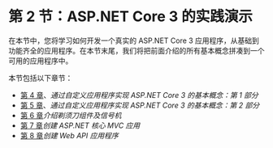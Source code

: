 # 第 2 节：ASP.NET Core 3 的实践演示

在本节中，您将学习如何开发一个真实的 ASP.NET Core 3 应用程序，从基础到功能齐全的应用程序。在本节末尾，我们将把前面介绍的所有基本概念拼凑到一个可用的应用程序中。

本节包括以下章节：

*   [第 4 章](04.html)、*通过自定义应用程序实现 ASP.NET Core 3 的基本概念：第 1 部分*
*   [第 5 章](05.html)、*通过自定义应用程序实现 ASP.NET Core 3 的基本概念：第 2 部分*
*   [第 6 章](06.html)*介绍剃须刀组件及信号机*
*   [第 7 章](07.html)*创建 ASP.NET 核心 MVC 应用*
*   [第 8 章](08.html)*创建 Web API 应用程序*